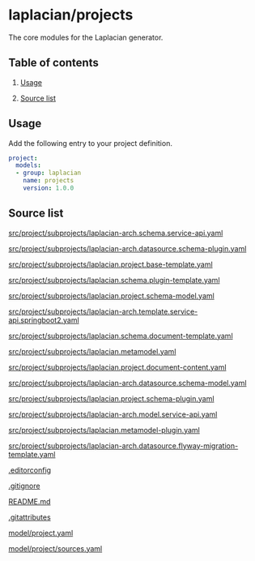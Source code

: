 <!-- @head-content@ -->
# laplacian/projects

The core modules for the Laplacian generator.

<!-- @head-content@ -->

<!-- @toc@ -->
## Table of contents
1. [Usage](#usage)


1. [Source list](#source-list)



<!-- @toc@ -->

<!-- @main-content@ -->
## Usage

Add the following entry to your project definition.
```yaml
project:
  models:
  - group: laplacian
    name: projects
    version: 1.0.0
```




## Source list


[src/project/subprojects/laplacian-arch.schema.service-api.yaml](<./src/project/subprojects/laplacian-arch.schema.service-api.yaml>)

[src/project/subprojects/laplacian-arch.datasource.schema-plugin.yaml](<./src/project/subprojects/laplacian-arch.datasource.schema-plugin.yaml>)

[src/project/subprojects/laplacian.project.base-template.yaml](<./src/project/subprojects/laplacian.project.base-template.yaml>)

[src/project/subprojects/laplacian.schema.plugin-template.yaml](<./src/project/subprojects/laplacian.schema.plugin-template.yaml>)

[src/project/subprojects/laplacian.project.schema-model.yaml](<./src/project/subprojects/laplacian.project.schema-model.yaml>)

[src/project/subprojects/laplacian-arch.template.service-api.springboot2.yaml](<./src/project/subprojects/laplacian-arch.template.service-api.springboot2.yaml>)

[src/project/subprojects/laplacian.schema.document-template.yaml](<./src/project/subprojects/laplacian.schema.document-template.yaml>)

[src/project/subprojects/laplacian.metamodel.yaml](<./src/project/subprojects/laplacian.metamodel.yaml>)

[src/project/subprojects/laplacian.project.document-content.yaml](<./src/project/subprojects/laplacian.project.document-content.yaml>)

[src/project/subprojects/laplacian-arch.datasource.schema-model.yaml](<./src/project/subprojects/laplacian-arch.datasource.schema-model.yaml>)

[src/project/subprojects/laplacian.project.schema-plugin.yaml](<./src/project/subprojects/laplacian.project.schema-plugin.yaml>)

[src/project/subprojects/laplacian-arch.model.service-api.yaml](<./src/project/subprojects/laplacian-arch.model.service-api.yaml>)

[src/project/subprojects/laplacian.metamodel-plugin.yaml](<./src/project/subprojects/laplacian.metamodel-plugin.yaml>)

[src/project/subprojects/laplacian-arch.datasource.flyway-migration-template.yaml](<./src/project/subprojects/laplacian-arch.datasource.flyway-migration-template.yaml>)

[.editorconfig](<./.editorconfig>)

[.gitignore](<./.gitignore>)

[README.md](<./README.md>)

[.gitattributes](<./.gitattributes>)

[model/project.yaml](<./model/project.yaml>)

[model/project/sources.yaml](<./model/project/sources.yaml>)





<!-- @main-content@ -->